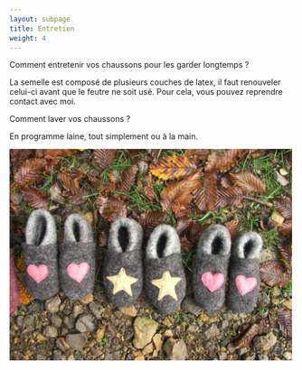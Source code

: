 ```yaml
---
layout: subpage
title: Entretien
weight: 4
---
```

Comment entretenir vos chaussons pour les garder longtemps ?

La semelle est composé de plusieurs couches de latex, il faut renouveler celui-ci avant que le feutre ne soit usé. Pour cela, vous pouvez reprendre contact avec moi.
 
Comment laver vos chaussons ?

En programme laine, tout simplement ou à la main.

<div class="centered"><img src="entretien.jpg" style="max-width:100%;width:500px" alt="3 chaussons enfants coeurs et étoiles"></div>